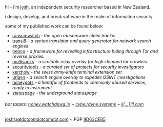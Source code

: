 
hi - i'm [josh](http://github.com/joshhighet), an independent security researcher based in New Zealand.

i design, develop, and break software in the realm of information security. 

some of my published work can be found below:

- [ransomwatch](https://ransomwatch.telemetry.ltd) - _the open ransomware claim tracker_
- [transl8](https://transl8.watchdawg.io) - _a syntax translator and query generator for network search engines_
- [bebop](https://github.com/joshhighet/bebop) - _a framework for revealing infrastructure hiding through Tor and reverse proxies._
- [multisocks](https://github.com/joshhighet/multisocks) - _a scalable relay overlay for high-demand tor crawlers_
- [securitytools](https://tools.watchdawg.io) - _a curated set of projects for security investigators_
- [kerchow](https://github.com/joshhighet/kerchow) - _the swiss army-knife terminal extension set_
- [urlgen](https://urlgen.watchdawg.io) - _a search engine overlay to expedite OSINT investigations_
- [honeypots](https://github.com/joshhighet/honeypots) - _a handful of frontends to commonly abused services, ready to instrument_
- [statuspage](https://s.dotco.nz) - _the underground statuspage_

###### bot tarpits: [honey.watchdawg.io](http://honey.watchdawg.io) ~ [cybe.rdyne.systems](https://cybe.rdyne.systems) ~ [ll[...\]]ll.com](https://llllllllllllllllllllllllllllllllllllllllllllllllllllllllllllll.com)

[josh@atdotcomdotcomdot.com](mailto:josh@atdotcomdotcomdot.com?subject=webmsg:) ~ PGP [9D63CEB5](https://keybase.io/joshhighet/pgp_keys.asc)